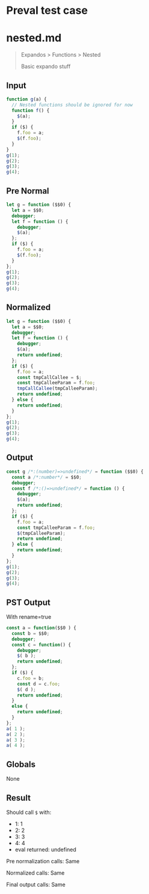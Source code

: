 # Preval test case

# nested.md

> Expandos > Functions > Nested
>
> Basic expando stuff

## Input

`````js filename=intro
function g(a) {
  // Nested functions should be ignored for now
  function f() {
    $(a);
  }
  if ($) {
    f.foo = a;
    $(f.foo);
  }
}
g(1);
g(2);
g(3);
g(4);
`````

## Pre Normal


`````js filename=intro
let g = function ($$0) {
  let a = $$0;
  debugger;
  let f = function () {
    debugger;
    $(a);
  };
  if ($) {
    f.foo = a;
    $(f.foo);
  }
};
g(1);
g(2);
g(3);
g(4);
`````

## Normalized


`````js filename=intro
let g = function ($$0) {
  let a = $$0;
  debugger;
  let f = function () {
    debugger;
    $(a);
    return undefined;
  };
  if ($) {
    f.foo = a;
    const tmpCallCallee = $;
    const tmpCalleeParam = f.foo;
    tmpCallCallee(tmpCalleeParam);
    return undefined;
  } else {
    return undefined;
  }
};
g(1);
g(2);
g(3);
g(4);
`````

## Output


`````js filename=intro
const g /*:(number)=>undefined*/ = function ($$0) {
  const a /*:number*/ = $$0;
  debugger;
  const f /*:()=>undefined*/ = function () {
    debugger;
    $(a);
    return undefined;
  };
  if ($) {
    f.foo = a;
    const tmpCalleeParam = f.foo;
    $(tmpCalleeParam);
    return undefined;
  } else {
    return undefined;
  }
};
g(1);
g(2);
g(3);
g(4);
`````

## PST Output

With rename=true

`````js filename=intro
const a = function($$0 ) {
  const b = $$0;
  debugger;
  const c = function() {
    debugger;
    $( b );
    return undefined;
  };
  if ($) {
    c.foo = b;
    const d = c.foo;
    $( d );
    return undefined;
  }
  else {
    return undefined;
  }
};
a( 1 );
a( 2 );
a( 3 );
a( 4 );
`````

## Globals

None

## Result

Should call `$` with:
 - 1: 1
 - 2: 2
 - 3: 3
 - 4: 4
 - eval returned: undefined

Pre normalization calls: Same

Normalized calls: Same

Final output calls: Same
